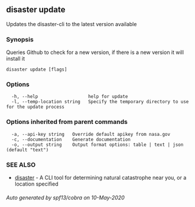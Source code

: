 ## disaster update

Updates the disaster-cli to the latest version available

### Synopsis

Queries Github to check for a new version, if there is a new version it will install it

```
disaster update [flags]
```

### Options

```
  -h, --help                   help for update
  -l, --temp-location string   Specify the temporary directory to use for the update process
```

### Options inherited from parent commands

```
  -a, --api-key string   Override default apikey from nasa.gov
  -c, --documentation    Generate documentation
  -o, --output string    Output format options: table | text | json (default "text")
```

### SEE ALSO

* [disaster](disaster.md)	 - A CLI tool for determining natural catastrophe near you, or a location specified

###### Auto generated by spf13/cobra on 10-May-2020
